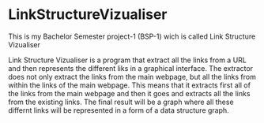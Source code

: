 # LinkStructureVizualiser

This is my Bachelor Semester project-1 (BSP-1) wich is called Link Structure Vizualiser

Link Structure Vizualiser is a program that extract all the links from a URL and then represents the different liks in a graphical interface. The extractor does not only extract the links from the main webpage, but all the links from within the links of the main webpage. This means that it extracts first all of the links from the main webpage and then it goes and extracts all the links from the existing links. The final result will be a graph where all these differnt links will be represented in a form of a data structure graph.
